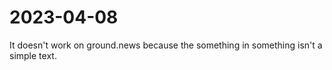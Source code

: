# 2023-04-08

It doesn't work on ground.news because the something in <a>something</a> isn't a simple text.
